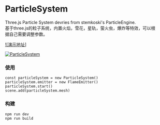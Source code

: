 # ParticleSystem
Three.js Particle System devries from stemkoski's ParticleEngine.  
基于three.js的粒子系统，内置火焰，雪花，星轨，萤火虫，爆炸等特效，可以根据自己需要调整参数。 


[![演示地址]](https://dev.xingway.com/experiments/threejs/particle-system/)

[![ParticleSystem](https://raw.githubusercontent.com/imokya/ParticleSystem/master/src/img/preview.png)](https://dev.xingway.com/experiments/threejs/particle-system/)

### 使用
```
const particleSystem = new ParticleSystem()
particleSystem.emitter = new FlameEmitter()
particleSystem.start()
scene.add(particleSystem.mesh)
```
### 构建
```
npm run dev
npm run build
```

